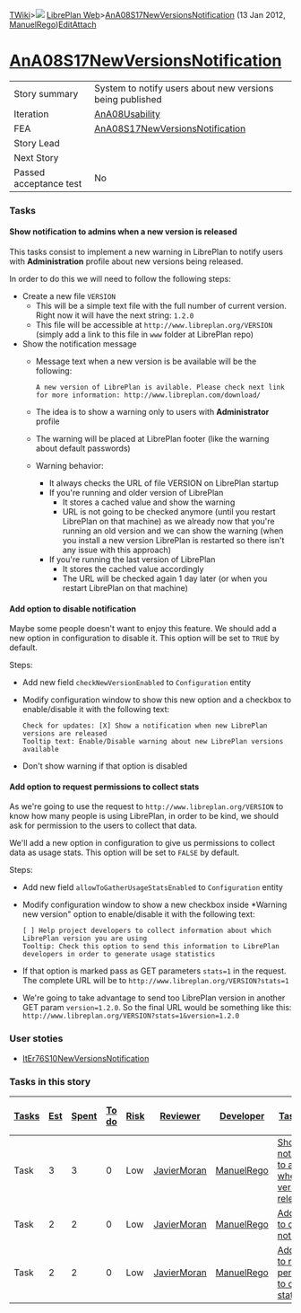 [TWiki](Main_WebHome)&gt;![](/twiki/pub/TWiki/TWikiDocGraphics/web-bg-small.gif) [LibrePlan Web](LibrePlan_WebHome)&gt;[AnA08S17NewVersionsNotification](LibrePlan_AnA08S17NewVersionsNotification "Topic revision: 1 (13 Jan 2012 - 14:24:18)") (13 Jan 2012, [ManuelRego](Main_ManuelRego))[Edit](LibrePlan_AnA08S17NewVersionsNotification?t=1520344051 "Edit this topic text")[Attach](/twiki/bin/attach/LibrePlan/AnA08S17NewVersionsNotification "Attach an image or document to this topic")  

 [AnA08S17NewVersionsNotification](LibrePlan_AnA08S17NewVersionsNotification)
=============================================================================

|                        |                                                                              |
|------------------------|------------------------------------------------------------------------------|
| Story summary          | System to notify users about new versions being published                    |
| Iteration              | [AnA08Usability](LibrePlan_AnA08Usability)                                   |
| FEA                    | [AnA08S17NewVersionsNotification](LibrePlan_AnA08S17NewVersionsNotification) |
| Story Lead             |                                                                              |
| Next Story             |                                                                              |
| Passed acceptance test | No                                                                           |

###  Tasks

####  Show notification to admins when a new version is released

This tasks consist to implement a new warning in LibrePlan to notify users with **Administration** profile about new versions being released.

In order to do this we will need to follow the following steps:

-   Create a new file `VERSION`
    -   This will be a simple text file with the full number of current version. Right now it will have the next string: `1.2.0`
    -   This file will be accessible at `http://www.libreplan.org/VERSION` (simply add a link to this file in `www` folder at LibrePlan repo)
-   Show the notification message
    -   Message text when a new version is be available will be the following:

            A new version of LibrePlan is avilable. Please check next link for more information: http://www.libreplan.com/download/

    -   The idea is to show a warning only to users with **Administrator** profile
    -   The warning will be placed at LibrePlan footer (like the warning about default passwords)
    -   Warning behavior:
        -   It always checks the URL of file VERSION on LibrePlan startup
        -   If you're running and older version of LibrePlan
            -   It stores a cached value and show the warning
            -   URL is not going to be checked anymore (until you restart LibrePlan on that machine) as we already now that you're running an old version and we can show the warning (when you install a new version LibrePlan is restarted so there isn't any issue with this approach)
        -   If you're running the last version of LibrePlan
            -   It stores the cached value accordingly
            -   The URL will be checked again 1 day later (or when you restart LibrePlan on that machine)

####  Add option to disable notification

Maybe some people doesn't want to enjoy this feature. We should add a new option in configuration to disable it. This option will be set to `TRUE` by default.

Steps:

-   Add new field `checkNewVersionEnabled` to `Configuration` entity
-   Modify configuration window to show this new option and a checkbox to enable/disable it with the following text:

        Check for updates: [X] Show a notification when new LibrePlan versions are released
        Tooltip text: Enable/Disable warning about new LibrePlan versions available

-   Don't show warning if that option is disabled

####  Add option to request permissions to collect stats

As we're going to use the request to `http://www.libreplan.org/VERSION` to know how many people is using LibrePlan, in order to be kind, we should ask for permission to the users to collect that data.

We'll add a new option in configuration to give us permissions to collect data as usage stats. This option will be set to `FALSE` by default.

Steps:

-   Add new field `allowToGatherUsageStatsEnabled` to `Configuration` entity
-   Modify configuration window to show a new checkbox inside \*Warning new version" option to enable/disable it with the following text:

        [ ] Help project developers to collect information about which LibrePlan version you are using
        Tooltip: Check this option to send this information to LibrePlan developers in order to generate usage statistics

-   If that option is marked pass as GET parameters `stats=1` in the request. The complete URL will be to `http://www.libreplan.org/VERSION?stats=1`
-   We're going to take advantage to send too LibrePlan version in another GET param `version=1.2.0`. So the final URL would be something like this: `http://www.libreplan.org/VERSION?stats=1&version=1.2.0`

###  User stoties

-   [ItEr76S10NewVersionsNotification](LibrePlan_ItEr76S10NewVersionsNotification)

###  Tasks in this story

| [Tasks](LibrePlan_AnA08S17NewVersionsNotification?sortcol=0;table=2;up=0#sorted_table "Sort by this column") | [Est](LibrePlan_AnA08S17NewVersionsNotification?sortcol=1;table=2;up=0#sorted_table "Sort by this column") | [Spent](LibrePlan_AnA08S17NewVersionsNotification?sortcol=2;table=2;up=0#sorted_table "Sort by this column") | [To do](LibrePlan_AnA08S17NewVersionsNotification?sortcol=3;table=2;up=0#sorted_table "Sort by this column") | [Risk](LibrePlan_AnA08S17NewVersionsNotification?sortcol=4;table=2;up=0#sorted_table "Sort by this column") | [Reviewer](LibrePlan_AnA08S17NewVersionsNotification?sortcol=5;table=2;up=0#sorted_table "Sort by this column") | [Developer](LibrePlan_AnA08S17NewVersionsNotification?sortcol=6;table=2;up=0#sorted_table "Sort by this column") | [Task Name](LibrePlan_AnA08S17NewVersionsNotification?sortcol=7;table=2;up=0#sorted_table "Sort by this column") | [Start Date](LibrePlan_AnA08S17NewVersionsNotification?sortcol=8;table=2;up=0#sorted_table "Sort by this column") | [Est End Date](LibrePlan_AnA08S17NewVersionsNotification?sortcol=9;table=2;up=0#sorted_table "Sort by this column") | [End Date](LibrePlan_AnA08S17NewVersionsNotification?sortcol=10;table=2;up=0#sorted_table "Sort by this column") |
|--------------------------------------------------------------------------------------------------------------|------------------------------------------------------------------------------------------------------------|--------------------------------------------------------------------------------------------------------------|--------------------------------------------------------------------------------------------------------------|-------------------------------------------------------------------------------------------------------------|-----------------------------------------------------------------------------------------------------------------|------------------------------------------------------------------------------------------------------------------|------------------------------------------------------------------------------------------------------------------|-------------------------------------------------------------------------------------------------------------------|---------------------------------------------------------------------------------------------------------------------|------------------------------------------------------------------------------------------------------------------|
| Task                                                                                                         | 3                                                                                                          | 3                                                                                                            | 0                                                                                                            | Low                                                                                                         | [JavierMoran](Main_JavierMoran)                                                                                 | [ManuelRego](Main_ManuelRego)                                                                                    | [Show notification to admins when a new version is released](LibrePlan_AnA08S17NewVersionsNotification#TasK1)    |                                                                                                                   |                                                                                                                     |                                                                                                                  |
| Task                                                                                                         | 2                                                                                                          | 2                                                                                                            | 0                                                                                                            | Low                                                                                                         | [JavierMoran](Main_JavierMoran)                                                                                 | [ManuelRego](Main_ManuelRego)                                                                                    | [Add option to disable notification](LibrePlan_AnA08S17NewVersionsNotification#TasK2)                            |                                                                                                                   |                                                                                                                     |                                                                                                                  |
| Task                                                                                                         | 2                                                                                                          | 2                                                                                                            | 0                                                                                                            | Low                                                                                                         | [JavierMoran](Main_JavierMoran)                                                                                 | [ManuelRego](Main_ManuelRego)                                                                                    | [Add option to request permissions to collect stats](LibrePlan_AnA08S17NewVersionsNotification#TasK3)            |                                                                                                                   |                                                                                                                     |                                                                                                                  |
